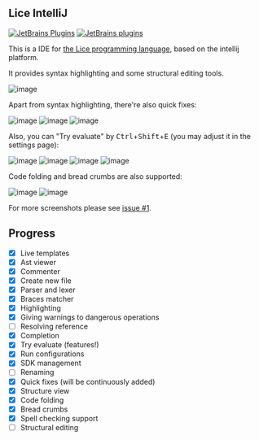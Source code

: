 ## Lice IntelliJ

[![JetBrains Plugins](https://img.shields.io/jetbrains/plugin/v/10319-lice.svg)](https://plugins.jetbrains.com/plugin/10319-lice)
[![JetBrains plugins](https://img.shields.io/jetbrains/plugin/d/10319-lice.svg)](https://plugins.jetbrains.com/plugin/10319-lice)

This is a IDE for [the Lice programming language](https://github.com/lice-lang/lice),
based on the intellij platform.

It provides syntax highlighting and some structural editing tools.

![image](https://user-images.githubusercontent.com/16398479/34474538-4034de86-efbb-11e7-82a1-aee82ae4fe78.png)

Apart from syntax highlighting, there're also quick fixes:

![image](https://user-images.githubusercontent.com/16398479/34701734-ca980ef4-f524-11e7-91b3-6a779e6ce33a.png)
![image](https://user-images.githubusercontent.com/16398479/34701738-d19df2fe-f524-11e7-8480-22a717a3d450.png)
![image](https://user-images.githubusercontent.com/16398479/34701741-d7a62b8a-f524-11e7-94c7-92fc05b4de3d.png)

Also, you can "Try evaluate" by <kbd>Ctrl</kbd>+<kbd>Shift</kbd>+<kbd>E</kbd> (you may adjust it in the settings page):

![image](https://user-images.githubusercontent.com/16398479/34831948-76d5695a-f723-11e7-8563-2d350c7139ff.png)
![image](https://user-images.githubusercontent.com/16398479/34902934-4caad036-f861-11e7-9abe-9fa1c7da0c62.png)
![image](https://user-images.githubusercontent.com/16398479/34823333-f7fa36ba-f704-11e7-9ca6-59670cc892e9.png)
![image](https://user-images.githubusercontent.com/16398479/34902946-964a622e-f861-11e7-8474-e753539d7bb1.png)

Code folding and bread crumbs are also supported:

![image](https://user-images.githubusercontent.com/16398479/34902990-4ee9f7a4-f862-11e7-8f1c-9876b29494bd.png)
![image](https://user-images.githubusercontent.com/16398479/34902932-391f5d20-f861-11e7-8167-c5bf3b3bbd35.png)

For more screenshots please see [issue #1](https://github.com/lice-lang/lice-intellij/issues/1).

## Progress

+ [X] Live templates
+ [X] Ast viewer
+ [X] Commenter
+ [X] Create new file
+ [X] Parser and lexer
+ [X] Braces matcher
+ [X] Highlighting
+ [X] Giving warnings to dangerous operations
+ [ ] Resolving reference
+ [X] Completion
+ [X] Try evaluate (features!)
+ [X] Run configurations
+ [X] SDK management
+ [ ] Renaming
+ [X] Quick fixes (will be continuously added)
+ [X] Structure view
+ [X] Code folding
+ [X] Bread crumbs
+ [X] Spell checking support
+ [ ] Structural editing
